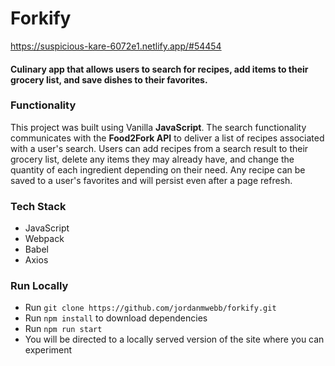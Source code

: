 Forkify
======

https://suspicious-kare-6072e1.netlify.app/#54454

#### Culinary app that allows users to search for recipes, add items to their grocery list, and save dishes to their favorites.

### Functionality
This project was built using Vanilla **JavaScript**. The search functionality communicates with the **Food2Fork API** to deliver a list of recipes associated with a user's search. Users can add recipes from a search result to their grocery list, delete any items they may already have, and change the quantity of each ingredient depending on their need. Any recipe can be saved to a user's favorites and will persist even after a page refresh.

### Tech Stack
* JavaScript
* Webpack
* Babel
* Axios

### Run Locally
* Run `git clone https://github.com/jordanmwebb/forkify.git`
* Run `npm install` to download dependencies
* Run `npm run start`
* You will be directed to a locally served version of the site where you can experiment